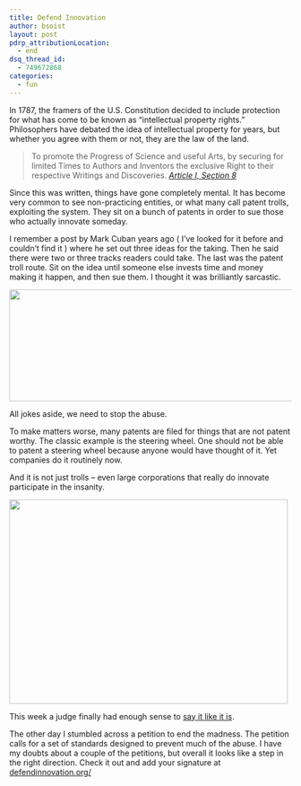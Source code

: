 ```yaml
---
title: Defend Innovation
author: bsoist
layout: post
pdrp_attributionLocation:
  - end
dsq_thread_id:
  - 749672868
categories:
  - fun
---
```

In 1787, the framers of the U.S. Constitution decided to include protection for what has come to be known as &#8220;intellectual property rights.&#8221; Philosophers have debated the idea of intellectual property for years, but whether you agree with them or not, they are the law of the land. 

> To promote the Progress of Science and useful Arts, by securing for limited Times to Authors and Inventors the exclusive Right to their respective Writings and Discoveries. <cite><a href="http://en.wikipedia.org/wiki/Copyright_Clause">Article I, Section 8</a></cite>

Since this was written, things have gone completely mental. It has become very common to see non-practicing entities, or what many call patent trolls, exploiting the system. They sit on a bunch of patents in order to sue those who actually innovate someday.

I remember a post by Mark Cuban years ago ( I&#8217;ve looked for it before and couldn&#8217;t find it ) where he set out three ideas for the taking. Then he said there were two or three tracks readers could take. The last was the patent troll route. Sit on the idea until someone else invests time and money making it happen, and then sue them. I thought it was brilliantly sarcastic.

[<img src="http://media.soistmann.com/oped/wp-content/uploads/2012/07/162865.gif" alt="" title="162865" width="640" height="199" class="aligncenter size-full wp-image-5599" />][1]

All jokes aside, we need to stop the abuse.

To make matters worse, many patents are filed for things that are not patent worthy. The classic example is the steering wheel. One should not be able to patent a steering wheel because anyone would have thought of it. Yet companies do it routinely now.

And it is not just trolls &#8211; even large corporations that really do innovate participate in the insanity. 

<img src="http://media.soistmann.com/oped/wp-content/uploads/2012/07/Apple-slide-to-lock.jpg" alt="" title="Apple-slide-to-lock" width="497" height="364" class="aligncenter size-full wp-image-5602" />

This week a judge finally had enough sense to [say it like it is][2].

The other day I stumbled across a petition to end the madness. The petition calls for a set of standards designed to prevent much of the abuse. I have my doubts about a couple of the petitions, but overall it looks like a step in the right direction. Check it out and add your signature at [defendinnovation.org/][3]

 [1]: http://www.dilbert.com/2012-06-30/
 [2]: http://www.guardian.co.uk/technology/2012/jul/01/apple-google-patent-case-john-naughton-comment?CMP=twt_gu
 [3]: https://defendinnovation.org/
